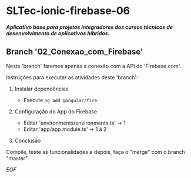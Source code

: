 # SLTec-ionic-firebase-06

__*Aplicativo base para projetos integradores dos cursos técnicos de desenvolvimento de aplicativos híbridos.*__

## Branch '02_Conexao_com_Firebase'

Neste 'branch' faremos apenas a conexão com a API do 'Firebase.com'.

Instruções para executar as atividades deste 'branch':
1) Instalar dependências

    - Execute `` ng add @angular/fire ``

2) Configuração do App do Firebase

    - Editar 'environments/environments.ts' &rarr; 1
    - Editar 'app/app.module.ts' &rarr; 1 à 2

3) Conclusão

Compile, teste as funcionalidades e depois, faça o "merge" com o branch "master".

*EOF*
